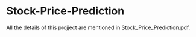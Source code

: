 # Stock-Price-Prediction

All the details of this projject are mentioned in Stock_Price_Prediction.pdf.

